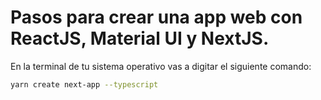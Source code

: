 # Pasos para crear una app web con ReactJS, Material UI y NextJS.

En la terminal de tu sistema operativo vas a digitar el siguiente comando: 

```bash
yarn create next-app --typescript
```
